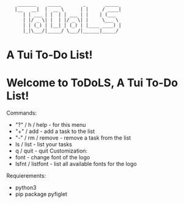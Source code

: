 ```
    _______    _____        _       _____ 
   |__   __|  |  __ \      | |     / ____|
      | | ___ | |  | | ___ | |    | (___  
      | |/ _ \| |  | |/ _ \| |     \___ \ 
      | | (_) | |__| | (_) | |____ ____) |
      |_|\___/|_____/ \___/|______|_____/ 
```
# A Tui To-Do List!

# Welcome to ToDoLS, A Tui To-Do List!
Commands:
- "?" / h / help - for this menu
- "+" / add - add a task to the list
- "-" / rm / remove - remove a task from the list
- ls / list - list your tasks
- q / quit - quit
Customization: 
- font - change font of the logo
- lsfnt / listfont - list all available fonts for the logo

Requierements:
- python3
- pip package pyfiglet
